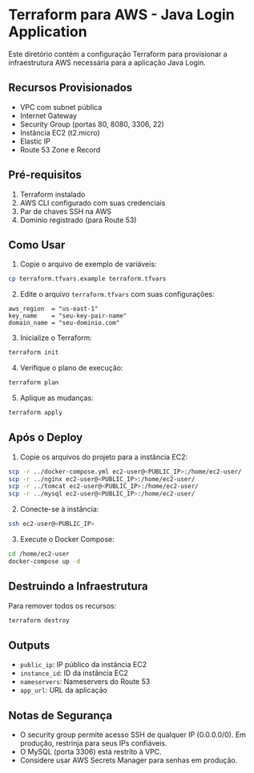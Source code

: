 # Terraform para AWS - Java Login Application

Este diretório contém a configuração Terraform para provisionar a infraestrutura AWS necessária para a aplicação Java Login.

## Recursos Provisionados

- VPC com subnet pública
- Internet Gateway
- Security Group (portas 80, 8080, 3306, 22)
- Instância EC2 (t2.micro)
- Elastic IP
- Route 53 Zone e Record

## Pré-requisitos

1. Terraform instalado
2. AWS CLI configurado com suas credenciais
3. Par de chaves SSH na AWS
4. Domínio registrado (para Route 53)

## Como Usar

1. Copie o arquivo de exemplo de variáveis:
```bash
cp terraform.tfvars.example terraform.tfvars
```

2. Edite o arquivo `terraform.tfvars` com suas configurações:
```hcl
aws_region  = "us-east-1"
key_name    = "seu-key-pair-name"
domain_name = "seu-dominio.com"
```

3. Inicialize o Terraform:
```bash
terraform init
```

4. Verifique o plano de execução:
```bash
terraform plan
```

5. Aplique as mudanças:
```bash
terraform apply
```

## Após o Deploy

1. Copie os arquivos do projeto para a instância EC2:
```bash
scp -r ../docker-compose.yml ec2-user@<PUBLIC_IP>:/home/ec2-user/
scp -r ../nginx ec2-user@<PUBLIC_IP>:/home/ec2-user/
scp -r ../tomcat ec2-user@<PUBLIC_IP>:/home/ec2-user/
scp -r ../mysql ec2-user@<PUBLIC_IP>:/home/ec2-user/
```

2. Conecte-se à instância:
```bash
ssh ec2-user@<PUBLIC_IP>
```

3. Execute o Docker Compose:
```bash
cd /home/ec2-user
docker-compose up -d
```

## Destruindo a Infraestrutura

Para remover todos os recursos:
```bash
terraform destroy
```

## Outputs

- `public_ip`: IP público da instância EC2
- `instance_id`: ID da instância EC2
- `nameservers`: Nameservers do Route 53
- `app_url`: URL da aplicação

## Notas de Segurança

- O security group permite acesso SSH de qualquer IP (0.0.0.0/0). Em produção, restrinja para seus IPs confiáveis.
- O MySQL (porta 3306) está restrito à VPC.
- Considere usar AWS Secrets Manager para senhas em produção.
